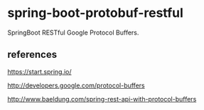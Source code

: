# spring-boot-protobuf-restful
SpringBoot RESTful Google Protocol Buffers.

## references

https://start.spring.io/

http://developers.google.com/protocol-buffers

http://www.baeldung.com/spring-rest-api-with-protocol-buffers
